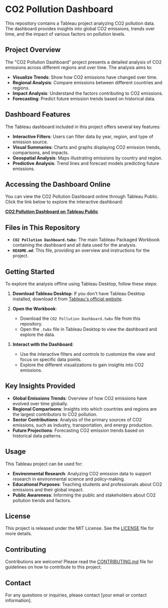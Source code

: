 # CO2 Pollution Dashboard

This repository contains a Tableau project analyzing CO2 pollution data. The dashboard provides insights into global CO2 emissions, trends over time, and the impact of various factors on pollution levels.

## Project Overview

The "CO2 Pollution Dashboard" project presents a detailed analysis of CO2 emissions across different regions and over time. The analysis aims to:

- **Visualize Trends**: Show how CO2 emissions have changed over time.
- **Regional Analysis**: Compare emissions between different countries and regions.
- **Impact Analysis**: Understand the factors contributing to CO2 emissions.
- **Forecasting**: Predict future emission trends based on historical data.

## Dashboard Features

The Tableau dashboard included in this project offers several key features:

- **Interactive Filters**: Users can filter data by year, region, and type of emission source.
- **Visual Summaries**: Charts and graphs displaying CO2 emission trends, comparisons, and impacts.
- **Geospatial Analysis**: Maps illustrating emissions by country and region.
- **Predictive Analysis**: Trend lines and forecast models predicting future emissions.

## Accessing the Dashboard Online

You can view the CO2 Pollution Dashboard online through Tableau Public. Click the link below to explore the interactive dashboard:

[**CO2 Pollution Dashboard on Tableau Public**](https://public.tableau.com/views/CO2PollutionDashboard_16923300429680/CO2Analyze1960-2011?:language=en-GB&:sid=&:display_count=n&:origin=viz_share_link)

## Files in This Repository

- **`CO2 Pollution Dashboard.twbx`**: The main Tableau Packaged Workbook containing the dashboard and all data used for the analysis.
- **`README.md`**: This file, providing an overview and instructions for the project.

## Getting Started

To explore the analysis offline using Tableau Desktop, follow these steps:

1. **Download Tableau Desktop**: If you don't have Tableau Desktop installed, download it from [Tableau's official website](https://www.tableau.com/products/desktop).

2. **Open the Workbook**:
   - Download the `CO2 Pollution Dashboard.twbx` file from this repository.
   - Open the `.twbx` file in Tableau Desktop to view the dashboard and explore the data.

3. **Interact with the Dashboard**:
   - Use the interactive filters and controls to customize the view and focus on specific data points.
   - Explore the different visualizations to gain insights into CO2 emissions.

## Key Insights Provided

- **Global Emissions Trends**: Overview of how CO2 emissions have evolved over time globally.
- **Regional Comparisons**: Insights into which countries and regions are the largest contributors to CO2 pollution.
- **Sector Contributions**: Analysis of the primary sources of CO2 emissions, such as industry, transportation, and energy production.
- **Future Projections**: Forecasting CO2 emission trends based on historical data patterns.

## Usage

This Tableau project can be used for:

- **Environmental Research**: Analyzing CO2 emission data to support research in environmental science and policy-making.
- **Educational Purposes**: Teaching students and professionals about CO2 emissions and their global impact.
- **Public Awareness**: Informing the public and stakeholders about CO2 pollution trends and factors.

## License

This project is released under the MIT License. See the [LICENSE](LICENSE) file for more details.

## Contributing

Contributions are welcome! Please read the [CONTRIBUTING.md](CONTRIBUTING.md) file for guidelines on how to contribute to this project.

## Contact

For any questions or inquiries, please contact [your email or contact information].
